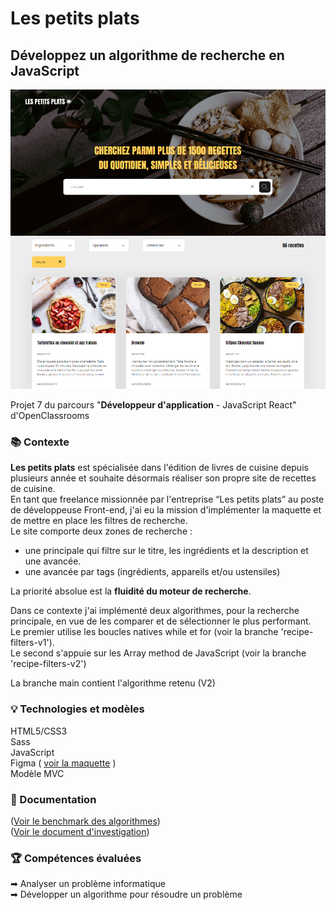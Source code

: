 # Les petits plats

## Développez un algorithme de recherche en JavaScript

![Visuel Les petits plats](assets/docs/screenshot.png)

Projet 7 du parcours "**Développeur d'application** - JavaScript React" d'OpenClassrooms

### 📚 Contexte

**Les petits plats** est spécialisée dans l'édition de livres de cuisine depuis plusieurs année et souhaite désormais réaliser son propre site de recettes de cuisine. <br>
En tant que freelance missionnée par l'entreprise “Les petits plats” au poste de développeuse Front-end, j'ai eu la mission d'implémenter la maquette et de mettre en place les filtres de recherche.<br>
Le site comporte deux zones de recherche :

<ul>
<li>une principale qui filtre sur le titre, les ingrédients et la description et une avancée.</li>
<li>une avancée par tags (ingrédients, appareils et/ou ustensiles)</li>
</ul>

La priorité absolue est la **fluidité du moteur de recherche**. <br>

Dans ce contexte j'ai implémenté deux algorithmes, pour la recherche principale, en vue de les comparer et de sélectionner le plus performant. <br>
Le premier utilise les boucles natives while et for (voir la branche 'recipe-filters-v1'). <br>
Le second s'appuie sur les Array method de JavaScript (voir la branche 'recipe-filters-v2') <br>

La branche main contient l'algorithme retenu (V2)

### 💡 Technologies et modèles

HTML5/CSS3 <br>
Sass <br>
JavaScript <br>
Figma ( [voir la maquette](https://www.figma.com/file/LY5VQTAqnrAf0bWObOBrt8/Les-petits-plats---Maquette-2.0?type=design&node-id=0-1&mode=design) ) <br>
Modèle MVC

### 📄 Documentation

([Voir le benchmark des algorithmes](https://jsben.ch/eS8bA)) <br>
([Voir le document d'investigation](assets/docs/Ganzin_Segolene_1_fiche_investigation_122023.pdf))

### 🏆 Compétences évaluées

➡ Analyser un problème informatique <br>
➡ Développer un algorithme pour résoudre un problème <br>
